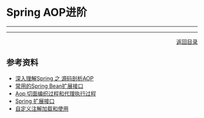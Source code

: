 # <a name="top">Spring AOP进阶</a>



-----









----

<p align="right"><a href="#top">返回目录</a></p>



## <a name="ref">参考资料</a>

+ <a href="https://blog.csdn.net/qq_38182963/article/details/78759574">深入理解Spring 之 源码剖析AOP</a>
+ <a href="https://www.cnblogs.com/xrq730/p/5721366.html">常用的Spring Bean扩展接口</a>
+ <a href="https://blog.csdn.net/qq_38182963/article/details/78775678">Aop 切面编织过程和代理执行过程</a>
+ <a href="https://blog.csdn.net/qq_38182963/article/details/78795058">Spring 扩展接口</a>
+ <a href="https://blog.csdn.net/z69183787/article/details/53784845">自定义注解加载和使用</a>